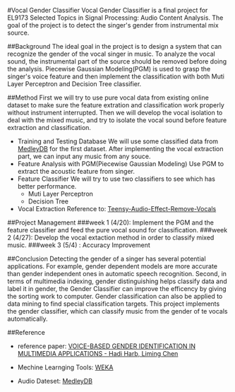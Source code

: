 #Vocal Gender Classifier
Vocal Gender Classifier is a final project for EL9173 Selected Topics in Signal Processing: Audio Content Analysis. The goal of the project is to detect the singer's gender from instrumental mix source.

##Background
The ideal goal in the project is to design a system that can recognize the gender of the vocal singer in music. To analyze the vocal sound, the instrumental part of the source should be removed before doing the analysis. Piecewise Gaussian Modeling(PGM) is used to grasp the singer's voice feature and then implement the classification with both Muti Layer Perceptron and Decision Tree classifier.


##Method
First we will try to use pure vocal data from existing online dataset to make sure the feature extration and classification work properly without instrument interrupted. Then we will develop the vocal isolation to deal with the mixed music, and try to isolate the vocal sound before feature extraction and classification.

* Training and Testing Database
We will use some classified data from [MedleyDB](http://medleydb.weebly.com) for the first dataset. After implementing the vocal extraction part, we can input any music from any souce.
* Feature Analysis with PGM(Piecewise Gaussian Modeling)
Use PGM to extract the acoustic feature from singer.
* Feature Classifier
We will try to use two classifiers to see which has better performance. 
  * Muti Layer Perceptron
  * Decision Tree
* Vocal Extraction
Reference to: [Teensy-Audio-Effect-Remove-Vocals](https://github.com/FrankBoesing/Teensy-Audio-Effect-Remove-Vocals)

##Project Management
###week 1 (4/20): 
Implement the PGM and the feature classifier and feed the pure vocal sound for classification.
###week 2 (4/27):
Develop the vocal extaction method in order to classify mixed music.
###week 3 (5/4) :
Accuracy Improvement

##Conclusion
Detecting the gender of a singer has several potential applications. For example, gender dependent models are more accurate than gender independent ones in automatic speech recognition. Second, in terms of multimedia indexing, gender distinguishing helps classify data and label it in gender, the Gender Classifier can improve the efficency by giving the sorting work to computer. Gender classification can also be applied to data mining to find special classification targets. This project implements the gender classifier, which can classify music from the gender of te vocals automatically. 

##Reference
* reference paper: [VOICE-BASED GENDER IDENTIFICATION IN MULTIMEDIA APPLICATIONS - Hadi Harb, Liming Chen](https://pdfs.semanticscholar.org/35d6/b269c99d0c7a27641a7489c4f13ecd8d5181.pdf)

* Mechine Learnging Tools: [WEKA](http://www.cs.waikato.ac.nz/ml/index.html)

* Audio Dateset: [MedleyDB](http://medleydb.weebly.com/)
